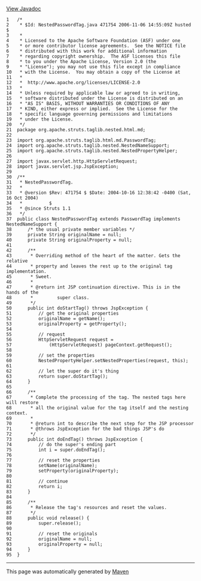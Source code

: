 [View Javadoc](../../../../../../../apidocs/org/apache/struts/taglib/nested.html.md/NestedPasswordTag.html)


    1   /*
    2    * $Id: NestedPasswordTag.java 471754 2006-11-06 14:55:09Z husted $
    3    *
    4    * Licensed to the Apache Software Foundation (ASF) under one
    5    * or more contributor license agreements.  See the NOTICE file
    6    * distributed with this work for additional information
    7    * regarding copyright ownership.  The ASF licenses this file
    8    * to you under the Apache License, Version 2.0 (the
    9    * "License"); you may not use this file except in compliance
    10   * with the License.  You may obtain a copy of the License at
    11   *
    12   *  http://www.apache.org/licenses/LICENSE-2.0
    13   *
    14   * Unless required by applicable law or agreed to in writing,
    15   * software distributed under the License is distributed on an
    16   * "AS IS" BASIS, WITHOUT WARRANTIES OR CONDITIONS OF ANY
    17   * KIND, either express or implied.  See the License for the
    18   * specific language governing permissions and limitations
    19   * under the License.
    20   */
    21  package org.apache.struts.taglib.nested.html.md;
    22  
    23  import org.apache.struts.taglib.html.md.PasswordTag;
    24  import org.apache.struts.taglib.nested.NestedNameSupport;
    25  import org.apache.struts.taglib.nested.NestedPropertyHelper;
    26  
    27  import javax.servlet.http.HttpServletRequest;
    28  import javax.servlet.jsp.JspException;
    29  
    30  /**
    31   * NestedPasswordTag.
    32   *
    33   * @version $Rev: 471754 $ $Date: 2004-10-16 12:38:42 -0400 (Sat, 16 Oct 2004)
    34   *          $
    35   * @since Struts 1.1
    36   */
    37  public class NestedPasswordTag extends PasswordTag implements NestedNameSupport {
    38      /* the usual private member variables */
    39      private String originalName = null;
    40      private String originalProperty = null;
    41  
    42      /**
    43       * Overriding method of the heart of the matter. Gets the relative
    44       * property and leaves the rest up to the original tag implementation.
    45       * Sweet.
    46       *
    47       * @return int JSP continuation directive. This is in the hands of the
    48       *         super class.
    49       */
    50      public int doStartTag() throws JspException {
    51          // get the original properties
    52          originalName = getName();
    53          originalProperty = getProperty();
    54  
    55          // request
    56          HttpServletRequest request =
    57              (HttpServletRequest) pageContext.getRequest();
    58  
    59          // set the properties
    60          NestedPropertyHelper.setNestedProperties(request, this);
    61  
    62          // let the super do it's thing
    63          return super.doStartTag();
    64      }
    65  
    66      /**
    67       * Complete the processing of the tag. The nested tags here will restore
    68       * all the original value for the tag itself and the nesting context.
    69       *
    70       * @return int to describe the next step for the JSP processor
    71       * @throws JspException for the bad things JSP's do
    72       */
    73      public int doEndTag() throws JspException {
    74          // do the super's ending part
    75          int i = super.doEndTag();
    76  
    77          // reset the properties
    78          setName(originalName);
    79          setProperty(originalProperty);
    80  
    81          // continue
    82          return i;
    83      }
    84  
    85      /**
    86       * Release the tag's resources and reset the values.
    87       */
    88      public void release() {
    89          super.release();
    90  
    91          // reset the originals
    92          originalName = null;
    93          originalProperty = null;
    94      }
    95  }

------------------------------------------------------------------------

This page was automatically generated by [Maven](http://maven.apache.org/)
